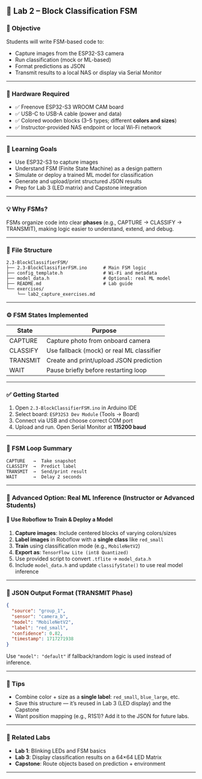 ## 🔬 **Lab 2 – Block Classification FSM**

### 🎯 Objective

Students will write FSM-based code to:

* Capture images from the ESP32-S3 camera
* Run classification (mock or ML-based)
* Format predictions as JSON
* Transmit results to a local NAS or display via Serial Monitor

---

### 🔧 Hardware Required

* ✅ Freenove ESP32-S3 WROOM CAM board
* ✅ USB-C to USB-A cable (power and data)
* ✅ Colored wooden blocks (3–5 types; different **colors and sizes**)
* ✅ Instructor-provided NAS endpoint or local Wi-Fi network

---

### 🧠 Learning Goals

* Use ESP32-S3 to capture images
* Understand FSM (Finite State Machine) as a design pattern
* Simulate or deploy a trained ML model for classification
* Generate and upload/print structured JSON results
* Prep for Lab 3 (LED matrix) and Capstone integration

---

### 💡 Why FSMs?

FSMs organize code into clear **phases** (e.g., CAPTURE → CLASSIFY → TRANSMIT), making logic easier to understand, extend, and debug.

---

### 📂 File Structure

```
2.3-BlockClassifierFSM/
├── 2.3-BlockClassifierFSM.ino      # Main FSM logic
├── config_template.h               # Wi-Fi and metadata
├── model_data.h                    # Optional: real ML model
├── README.md                       # Lab guide
└── exercises/
    └── lab2_capture_exercises.md
```

---

### ⚙️ FSM States Implemented

| State    | Purpose                                   |
| -------- | ----------------------------------------- |
| CAPTURE  | Capture photo from onboard camera         |
| CLASSIFY | Use fallback (mock) or real ML classifier |
| TRANSMIT | Create and print/upload JSON prediction   |
| WAIT     | Pause briefly before restarting loop      |

---

### ✅ Getting Started

1. Open `2.3-BlockClassifierFSM.ino` in Arduino IDE
2. Select board: `ESP32S3 Dev Module` (Tools → Board)
3. Connect via USB and choose correct COM port
4. Upload and run. Open Serial Monitor at **115200 baud**

---

### 🔁 FSM Loop Summary

```
CAPTURE   →  Take snapshot
CLASSIFY  →  Predict label
TRANSMIT  →  Send/print result
WAIT      →  Delay 2 seconds
```

---

### 🚀 **Advanced Option: Real ML Inference (Instructor or Advanced Students)**

#### 🧠 Use Roboflow to Train & Deploy a Model

1. **Capture images**: Include centered blocks of varying colors/sizes
2. **Label images** in Roboflow with a **single class** like `red_small`
3. **Train** using classification mode (e.g., `MobileNetV2`)
4. **Export as**: `TensorFlow Lite (int8 Quantized)`
5. Use provided script to convert `.tflite` → `model_data.h`
6. Include `model_data.h` and update `classifyState()` to use real model inference

---

### 🧪 JSON Output Format (TRANSMIT Phase)

```json
{
  "source": "group_1",
  "sensor": "camera_b",
  "model": "MobileNetV2",
  "label": "red_small",
  "confidence": 0.82,
  "timestamp": 1717271938
}
```

Use `"model": "default"` if fallback/random logic is used instead of inference.

---

### 📌 Tips

* Combine color + size as a **single label**: `red_small`, `blue_large`, etc.
* Save this structure — it’s reused in Lab 3 (LED display) and the Capstone
* Want position mapping (e.g., R1S1)? Add it to the JSON for future labs.

---

### 🧪 Related Labs

* **Lab 1**: Blinking LEDs and FSM basics
* **Lab 3**: Display classification results on a 64×64 LED Matrix
* **Capstone**: Route objects based on prediction + environment

---

